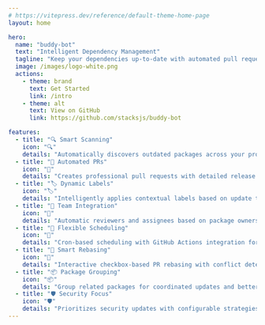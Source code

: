```yaml
---
# https://vitepress.dev/reference/default-theme-home-page
layout: home

hero:
  name: "buddy-bot"
  text: "Intelligent Dependency Management"
  tagline: "Keep your dependencies up-to-date with automated pull requests."
  image: /images/logo-white.png
  actions:
    - theme: brand
      text: Get Started
      link: /intro
    - theme: alt
      text: View on GitHub
      link: https://github.com/stacksjs/buddy-bot

features:
  - title: "🔍 Smart Scanning"
    icon: "🔍"
    details: "Automatically discovers outdated packages across your project using Bun's lightning-fast package manager."
  - title: "🤖 Automated PRs"
    icon: "🤖"
    details: "Creates professional pull requests with detailed release notes, impact analysis, and proper formatting."
  - title: "🏷️ Dynamic Labels"
    icon: "🏷️"
    details: "Intelligently applies contextual labels based on update type, package ecosystem, and impact scope."
  - title: "👥 Team Integration"
    icon: "👥"
    details: "Automatic reviewers and assignees based on package ownership and team configuration."
  - title: "📅 Flexible Scheduling"
    icon: "📅"
    details: "Cron-based scheduling with GitHub Actions integration for automated dependency management."
  - title: "🔄 Smart Rebasing"
    icon: "🔄"
    details: "Interactive checkbox-based PR rebasing with conflict detection and resolution."
  - title: "📦 Package Grouping"
    icon: "📦"
    details: "Group related packages for coordinated updates and better change management."
  - title: "🛡️ Security Focus"
    icon: "🛡️"
    details: "Prioritizes security updates with configurable strategies for different package types."
---
```


<Home />

